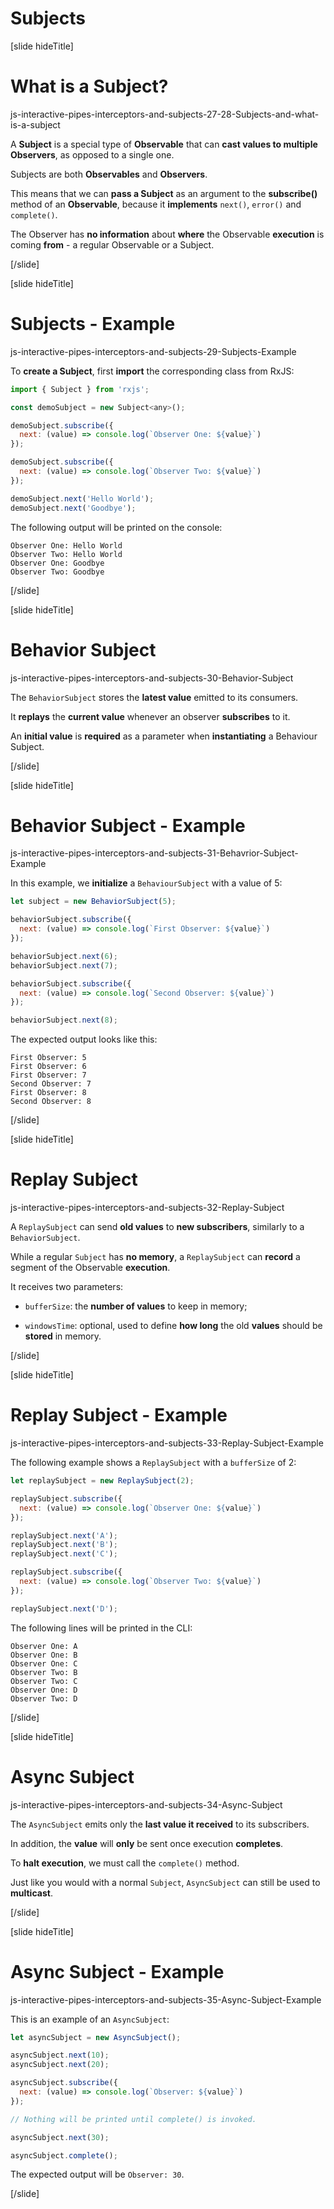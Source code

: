 # Subjects

[slide hideTitle]

# What is a Subject?

js-interactive-pipes-interceptors-and-subjects-27-28-Subjects-and-what-is-a-subject

A **Subject** is a special type of **Observable** that can **cast values to multiple Observers**, as opposed to a single one.

Subjects are both **Observables** and **Observers**.

This means that we can **pass a Subject** as an argument to the **subscribe()** method of an **Observable**, because it **implements** `next()`, `error()` and `complete()`.

The Observer has **no information** about **where** the Observable **execution** is coming **from** - a regular Observable or a Subject.

[/slide]


[slide hideTitle]

# Subjects - Example

js-interactive-pipes-interceptors-and-subjects-29-Subjects-Example

To **create a Subject**, first **import** the corresponding class from RxJS:

```js
import { Subject } from 'rxjs';

const demoSubject = new Subject<any>();

demoSubject.subscribe({
  next: (value) => console.log(`Observer One: ${value}`)
});

demoSubject.subscribe({
  next: (value) => console.log(`Observer Two: ${value}`)
});

demoSubject.next('Hello World');
demoSubject.next('Goodbye');
```

The following output will be printed on the console:

```
Observer One: Hello World
Observer Two: Hello World
Observer One: Goodbye
Observer Two: Goodbye
```

[/slide]


[slide hideTitle]

# Behavior Subject

js-interactive-pipes-interceptors-and-subjects-30-Behavior-Subject

The `BehaviorSubject` stores the **latest value** emitted to its consumers.

It **replays** the **current value** whenever an observer **subscribes** to it.

An **initial value** is **required** as a parameter when **instantiating** a Behaviour Subject.


[/slide]

[slide hideTitle]

# Behavior Subject - Example

js-interactive-pipes-interceptors-and-subjects-31-Behavrior-Subject-Example

In this example, we **initialize** a `BehaviourSubject` with a value of 5:

```js
let subject = new BehaviorSubject(5);

behaviorSubject.subscribe({
  next: (value) => console.log(`First Observer: ${value}`)
});

behaviorSubject.next(6);
behaviorSubject.next(7);

behaviorSubject.subscribe({
  next: (value) => console.log(`Second Observer: ${value}`)
});

behaviorSubject.next(8);

```

The expected output looks like this:

```
First Observer: 5
First Observer: 6
First Observer: 7
Second Observer: 7
First Observer: 8
Second Observer: 8
```

[/slide]

[slide hideTitle]

# Replay Subject

js-interactive-pipes-interceptors-and-subjects-32-Replay-Subject

A `ReplaySubject` can send **old values** to **new subscribers**, similarly to a `BehaviorSubject`.

While a regular `Subject` has **no memory**, a `ReplaySubject` can **record** a segment of the Observable **execution**.

It receives two parameters:

- `bufferSize`: the **number of values** to keep in memory;

- `windowsTime`: optional, used to define **how long** the old **values** should be **stored** in memory.

[/slide]

[slide hideTitle]

# Replay Subject - Example

js-interactive-pipes-interceptors-and-subjects-33-Replay-Subject-Example

The following example shows a `ReplaySubject` with a `bufferSize` of 2:

```js
let replaySubject = new ReplaySubject(2);

replaySubject.subscribe({ 
  next: (value) => console.log(`Observer One: ${value}`)
});

replaySubject.next('A');
replaySubject.next('B');
replaySubject.next('C');

replaySubject.subscribe({ 
  next: (value) => console.log(`Observer Two: ${value}`)
});

replaySubject.next('D');

```

The following lines will be printed in the CLI:

```
Observer One: A
Observer One: B
Observer One: C
Observer Two: B
Observer Two: C
Observer One: D
Observer Two: D
```

[/slide]

[slide hideTitle]

# Async Subject

js-interactive-pipes-interceptors-and-subjects-34-Async-Subject

The `AsyncSubject` emits only the **last value it received** to its subscribers.

In addition, the **value** will **only** be sent once execution **completes**.

To **halt execution**, we must call the `complete()` method.

Just like you would with a normal `Subject`, `AsyncSubject` can still be used to **multicast**.
 
[/slide]

[slide hideTitle]

# Async Subject - Example

js-interactive-pipes-interceptors-and-subjects-35-Async-Subject-Example

This is an example of an `AsyncSubject`:

```js
let asyncSubject = new AsyncSubject();

asyncSubject.next(10);
asyncSubject.next(20);

asyncSubject.subscribe({ 
  next: (value) => console.log(`Observer: ${value}`)
});

// Nothing will be printed until complete() is invoked.

asyncSubject.next(30);

asyncSubject.complete();

```
The expected output will be `Observer: 30`.

[/slide]